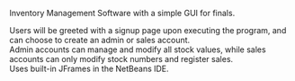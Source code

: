 Inventory Management Software with a simple GUI for finals. <br/>

Users will be greeted with a signup page upon executing the program, and can choose to create an admin or sales account. <br/>
Admin accounts can manage and modify all stock values, while sales accounts can only modify stock numbers and register sales. <br/>
Uses built-in JFrames in the NetBeans IDE. <br/>
